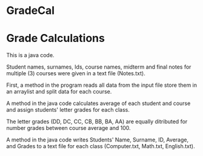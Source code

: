 # GradeCal
<h1> Grade Calculations</h1>

This is a java code.

Student names, surnames, Ids, course names, midterm and final notes for multiple (3) courses were given in a text file (Notes.txt).

First, a method in the program reads all data from the input file store them in an arraylist and split data for each course. 

A method in the java code calculates average of each student and course and assign students' letter grades for each class.

The letter grades (DD, DC, CC, CB, BB, BA, AA) are equally ditributed for number grades between course average and 100.

A method in the java code writes Students' Name, Surname, ID, Average, and Grades  to a text file for each class (Computer.txt, Math.txt, English.txt).
